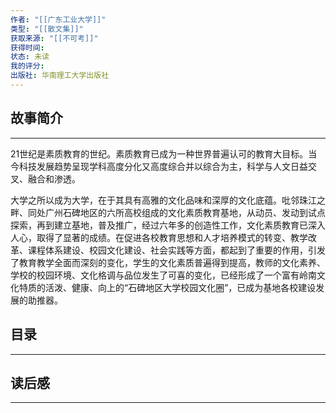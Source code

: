 ```yaml
---
作者: "[[广东工业大学]]"
类型: "[[散文集]]"
获取来源: "[[不可考]]"
获得时间: 
状态: 未读
我的评分: 
出版社: 华南理工大学出版社
---
```

## 故事简介
---
21世纪是素质教育的世纪。素质教育已成为一种世界普遍认可的教育大目标。当今科技发展趋势呈现学科高度分化又高度综合并以综合为主，科学与人文日益交叉、融合和渗透。

大学之所以成为大学，在于其具有高雅的文化品味和深厚的文化底蕴。吡邻珠江之畔、同处广州石碑地区的六所高校组成的文化素质教育基地，从动员、发动到试点探索，再到建立基地，普及推广，经过六年多的创造性工作，文化素质教育已深入人心，取得了显著的成绩。在促进各校教育思想和人才培养模式的转变、教学改革、课程体系建设、校园文化建设、社会实践等方面，都起到了重要的作用，引发了教育教学全面而深刻的变化，学生的文化素质普遍得到提高，教师的文化素养、学校的校园环境、文化格调与品位发生了可喜的变化，已经形成了一个富有岭南文化特质的活泼、健康、向上的“石碑地区大学校园文化圈”，已成为基地各校建设发展的助推器。
## 目录
---


## 读后感
---
